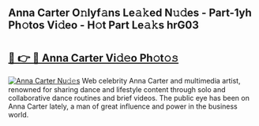 ## Anna Carter O𝚗lyf𝚊ns Le𝚊𝚔ed N𝚞𝚍es - Part-1yh Ph𝚘tos Vi𝚍eo - H𝚘t Part Le𝚊𝚔s hrG03

# <h2><a href="http://hf8wbx7.feru.top/?c=Anna+Carter">🔗 👉 🔴 Anna Carter Vi𝚍𝚎o Ph𝚘t𝚘𝚜</a></h2>

[![Anna Carter Nu𝚍𝚎s](https://i.imgur.com/0TWrTi3.gif)](http://hf8wbx7.feru.top/?c=Anna+Carter)
Web celebrity Anna Carter and multimedia artist, renowned for sharing dance and lifestyle content through solo and collaborative dance routines and brief videos. The public eye has been on Anna Carter lately, a man of great influence and power in the business world. 
